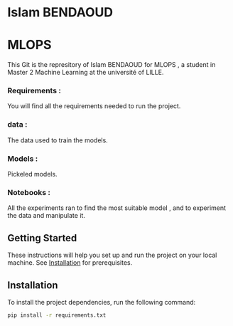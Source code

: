 # Islam BENDAOUD

# MLOPS

This Git is the represitory of Islam BENDAOUD for MLOPS , a student in Master 2 Machine Learning at the université of LILLE. 



### Requirements : 
You will find all the requirements needed to run the project.


###  data :
The data used to train the models. 

### Models : 
Pickeled models. 

###  Notebooks : 
All the experiments ran to find the most suitable model , and to experiment the data and manipulate it. 

## Getting Started

These instructions will help you set up and run the project on your local machine. See [Installation](#installation) for prerequisites.

## Installation

To install the project dependencies, run the following command:

```bash
pip install -r requirements.txt
```